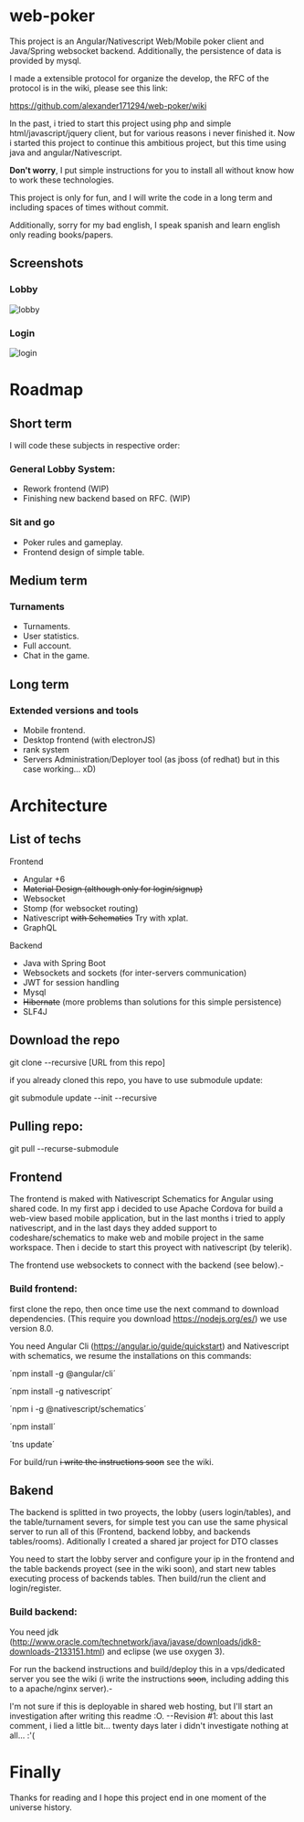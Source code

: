 # web-poker

This project is an Angular/Nativescript Web/Mobile poker client and Java/Spring websocket backend. Additionally, the persistence of data is provided by mysql.

I made a extensible protocol for organize the develop, the RFC of the protocol is in the wiki, please see this link: 

https://github.com/alexander171294/web-poker/wiki

In the past, i tried to start this project using php and simple html/javascript/jquery client, but for various reasons i never finished it. Now i started this project to continue this ambitious project, but this time using java and angular/Nativescript.

**Don't worry**, I put simple instructions for you to install all without know how to work these technologies.

This project is only for fun, and I will write the code in a long term and including spaces of times without commit.

Additionally, sorry for my bad english, I speak spanish and learn english only reading books/papers.

## Screenshots

### Lobby

![lobby](https://i.imgur.com/HUCeZBr.png)

### Login

![login](https://i.imgur.com/qaK4Nkv.png)

# Roadmap

## Short term

I will code these subjects in respective order:

### General Lobby System:

* Rework frontend (WIP)
* Finishing new backend based on RFC. (WIP)

### Sit and go

* Poker rules and gameplay.
* Frontend design of simple table.

## Medium term

### Turnaments

* Turnaments.
* User statistics.
* Full account.
* Chat in the game.

## Long term

### Extended versions and tools

* Mobile frontend.
* Desktop frontend (with electronJS)
* rank system
* Servers Administration/Deployer tool (as jboss (of redhat) but in this case working... xD)

# Architecture

## List of techs

Frontend

* Angular +6
* ~~Material Design (although only for login/signup)~~
* Websocket
* Stomp (for websocket routing)
* Nativescript ~~with Schematics~~ Try with xplat.
* GraphQL

Backend

* Java with Spring Boot
* Websockets and sockets (for inter-servers communication)
* JWT for session handling
* Mysql
* ~~Hibernate~~ (more problems than solutions for this simple persistence)
* SLF4J

## Download the repo

git clone --recursive [URL from this repo]

if you already cloned this repo, you have to use submodule update:

git submodule update --init --recursive

## Pulling repo:

git pull --recurse-submodule

## Frontend

The frontend is maked with Nativescript Schematics for Angular using shared code.
In my first app i decided to use Apache Cordova for build a web-view based mobile application, but in the last months i tried to apply nativescript, and in the last days they added support to codeshare/schematics to make web and mobile project in the same workspace.
Then i decide to start this proyect with nativescript (by telerik).

The frontend use websockets to connect with the backend (see below).-

### Build frontend:

first clone the repo, then once time use the next command to download dependencies. (This require you download https://nodejs.org/es/) we use version 8.0.

You need Angular Cli (https://angular.io/guide/quickstart) and Nativescript with schematics, we resume the installations on this commands:

´npm install -g @angular/cli´

´npm install -g nativescript´

´npm i -g @nativescript/schematics´

´npm install´

´tns update´

For build/run ~~i write the instructions soon~~ see the wiki.

## Bakend

The backend is splitted in two proyects, the lobby (users login/tables), and the table/turnament severs, for simple test you can use the same physical server to run all of this (Frontend, backend lobby, and backends tables/rooms). Aditionally I created a shared jar project for DTO classes

You need to start the lobby server and configure your ip in the frontend and the table backends proyect (see in the wiki soon), and start new tables executing process of backends tables. Then build/run the client and login/register.

### Build backend:

You need jdk (http://www.oracle.com/technetwork/java/javase/downloads/jdk8-downloads-2133151.html) and eclipse (we use oxygen 3).

For run the backend instructions and build/deploy this in a vps/dedicated server you see the wiki (i write the instructions ~~soon~~, including adding this to a apache/nginx server).-

I'm not sure if this is deployable in shared web hosting, but I'll start an investigation after writing this readme :O.
--Revision #1: about this last comment, i lied a little bit... twenty days later i didn't investigate nothing at all... :'(


# Finally

Thanks for reading and I hope this project end in one moment of the universe history.
